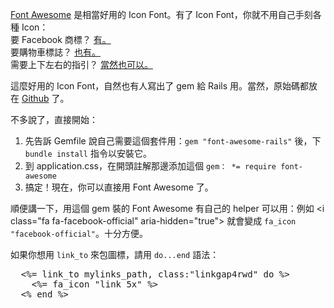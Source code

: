 <p><a href="http://fontawesome.io/">Font Awesome</a> 是相當好用的 Icon Font。有了 Icon Font，你就不用自己手刻各種 Icon：<br>
要 Facebook 商標？ <a href="http://fontawesome.io/icon/facebook-official/">有。</a><br>
要購物車標誌？ <a href="http://fontawesome.io/icon/shopping-cart/">也有。</a><br>
需要上下左右的指引？ <a href="http://fontawesome.io/icon/arrow-up/">當然也可以。</a></p>

<p>這麼好用的 Icon Font，自然也有人寫出了 gem 給 Rails 用。當然，原始碼都放在 <a href="https://github.com/bokmann/font-awesome-rails">Github</a> 了。</p>

<p>不多說了，直接開始：</p>

<ol>
	<li>先告訴 Gemfile 說自己需要這個套件用：<code>gem "font-awesome-rails"</code> 後，下 <code>bundle install</code> 指令以安裝它。</li>
	<li>到 application.css，在開頭註解那邊添加這個 <code>gem： *= require font-awesome</code>
</li>
	<li>搞定！現在，你可以直接用 Font Awesome 了。</li>
</ol>

<p>順便講一下，用這個 gem 裝的 Font Awesome 有自己的 helper 可以用：例如 &lt;i class="fa fa-facebook-official" aria-hidden="true"&gt; 就會變成 <code>fa_icon "facebook-official"</code>。十分方便。</p>

<p>如果你想用 <code>link_to</code> 來包圖標，請用 <code>do...end</code> 語法：</p>
<pre>
  &lt;%= link_to mylinks_path, class:"linkgap4rwd" do %&gt;
    &lt;%= fa_icon "link 5x" %&gt;
  &lt;% end %&gt;
</pre>